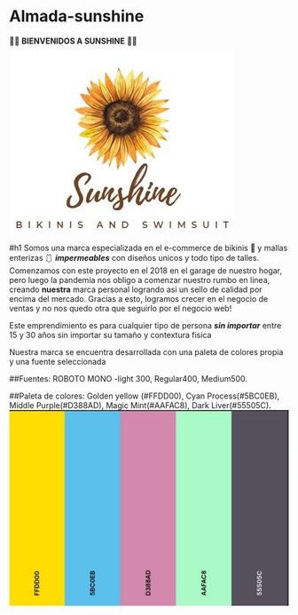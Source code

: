 # Almada-sunshine
:sunflower::sunflower: **BIENVENIDOS A SUNSHINE** :sunflower::sunflower:


![This is an image](https://github.com/guada1205/Almada-sunshine/blob/main/img/sunshine.jpg?raw=true)

#h1 Somos una marca especializada en el e-commerce de bikinis :bikini: y mallas enterizas :one_piece_swimsuit: ***impermeables*** con diseños unicos y todo tipo de talles. 
Comenzamos con este proyecto en el 2018 en el garage de nuestro hogar, pero luego la pandemia nos obligo a comenzar nuestro rumbo en linea, creando **nuestra** marca personal logrando asi un sello de calidad por encima del mercado. Gracias a esto, logramos crecer en el negocio de ventas y no nos quedo otra que seguirlo por el negocio web!

Este emprendimiento es para cualquier tipo de persona ***sin importar*** entre 15 y 30 años sin importar su tamaño y  contextura fisica

Nuestra marca se encuentra desarrollada con una paleta de colores propia y una fuente seleccionada


##Fuentes: ROBOTO MONO -light 300, Regular400, Medium500. 

##Paleta de colores: Golden yellow (#FFDD00), Cyan Process(#5BC0EB), Middle Purple(#D388AD), Magic Mint(#AAFAC8), Dark Liver(#55505C). ![This is an image](https://github.com/guada1205/Almada-sunshine/blob/main/img/paleta%20de%20colores.jpg?raw=true)